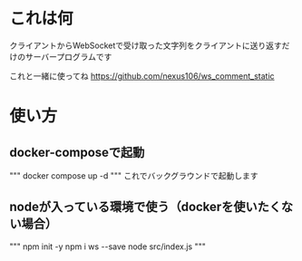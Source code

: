 # これは何
クライアントからWebSocketで受け取った文字列をクライアントに送り返すだけのサーバープログラムです

これと一緒に使ってね
https://github.com/nexus106/ws_comment_static

# 使い方
## docker-composeで起動
"""
docker compose up -d
"""
これでバックグラウンドで起動します

## nodeが入っている環境で使う（dockerを使いたくない場合）
"""
npm init -y
npm i ws --save
node src/index.js
"""